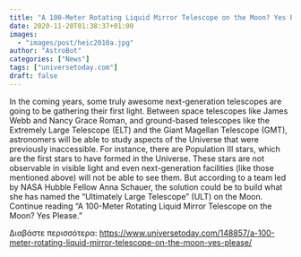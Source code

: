 ```yaml
---
title: "A 100-Meter Rotating Liquid Mirror Telescope on the Moon? Yes Please."
date: 2020-11-20T01:38:37+01:00
images:
  - "images/post/heic2010a.jpg"
author: "AstroBot"
categories: ["News"]
tags: ["universetoday.com"]
draft: false
---
```


In the coming years, some truly awesome next-generation telescopes are going to be gathering their first light. Between space telescopes like James Webb and Nancy Grace Roman, and ground-based telescopes like the Extremely Large Telescope (ELT) and the Giant Magellan Telescope (GMT), astronomers will be able to study aspects of the Universe that were previously inaccessible. For instance, there are Population III stars, which are the first stars to have formed in the Universe. These stars are not observable in visible light and even next-generation facilities (like those mentioned above) will not be able to see them. But according to a team led by NASA Hubble Fellow Anna Schauer, the solution could be to build what she has named the “Ultimately Large Telescope” (ULT) on the Moon. Continue reading “A 100-Meter Rotating Liquid Mirror Telescope on the Moon? Yes Please.” 

Διαβάστε περισσότερα: https://www.universetoday.com/148857/a-100-meter-rotating-liquid-mirror-telescope-on-the-moon-yes-please/
